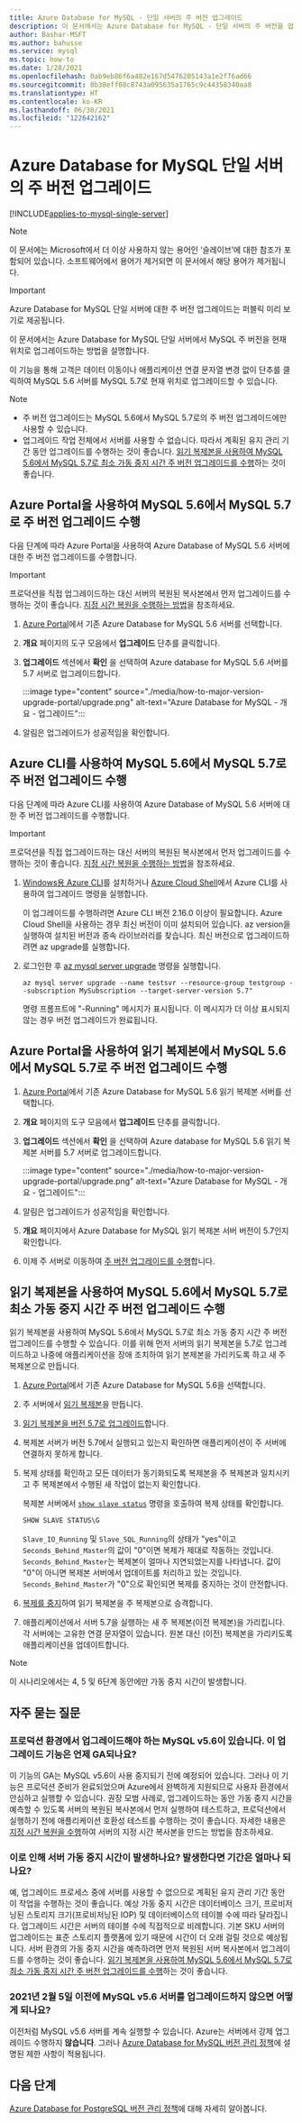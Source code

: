 ```yaml
---
title: Azure Database for MySQL - 단일 서버의 주 버전 업그레이드
description: 이 문서에서는 Azure Database for MySQL - 단일 서버의 주 버전을 업그레이드하는 방법을 설명합니다.
author: Bashar-MSFT
ms.author: bahusse
ms.service: mysql
ms.topic: how-to
ms.date: 1/28/2021
ms.openlocfilehash: 0ab9eb86f6a482e167d5476205143a1e2f76ad66
ms.sourcegitcommit: 8b38eff08c8743a095635a1765c9c44358340aa8
ms.translationtype: HT
ms.contentlocale: ko-KR
ms.lasthandoff: 06/30/2021
ms.locfileid: "122642162"
---
```

# <a name="major-version-upgrade-in-azure-database-for-mysql-single-server"></a>Azure Database for MySQL 단일 서버의 주 버전 업그레이드

[!INCLUDE[applies-to-mysql-single-server](includes/applies-to-mysql-single-server.md)]

> [!NOTE]
> 이 문서에는 Microsoft에서 더 이상 사용하지 않는 용어인 ‘슬레이브’에 대한 참조가 포함되어 있습니다. 소프트웨어에서 용어가 제거되면 이 문서에서 해당 용어가 제거됩니다.
>

> [!IMPORTANT]
> Azure Database for MySQL 단일 서버에 대한 주 버전 업그레이드는 퍼블릭 미리 보기로 제공됩니다.

이 문서에서는 Azure Database for MySQL 단일 서버에서 MySQL 주 버전을 현재 위치로 업그레이드하는 방법을 설명합니다.

이 기능을 통해 고객은 데이터 이동이나 애플리케이션 연결 문자열 변경 없이 단추를 클릭하여 MySQL 5.6 서버를 MySQL 5.7로 현재 위치로 업그레이드할 수 있습니다.

> [!Note]
> * 주 버전 업그레이드는 MySQL 5.6에서 MySQL 5.7로의 주 버전 업그레이드에만 사용할 수 있습니다.
> * 업그레이드 작업 전체에서 서버를 사용할 수 없습니다. 따라서 계획된 유지 관리 기간 동안 업그레이드를 수행하는 것이 좋습니다. [읽기 복제본을 사용하여 MySQL 5.6에서 MySQL 5.7로 최소 가동 중지 시간 주 버전 업그레이드를 수행](#perform-minimal-downtime-major-version-upgrade-from-mysql-56-to-mysql-57-using-read-replicas)하는 것이 좋습니다.

## <a name="perform-major-version-upgrade-from-mysql-56-to-mysql-57-using-azure-portal"></a>Azure Portal을 사용하여 MySQL 5.6에서 MySQL 5.7로 주 버전 업그레이드 수행

다음 단계에 따라 Azure Portal을 사용하여 Azure Database of MySQL 5.6 서버에 대한 주 버전 업그레이드를 수행합니다.

> [!IMPORTANT]
> 프로덕션을 직접 업그레이드하는 대신 서버의 복원된 복사본에서 먼저 업그레이드를 수행하는 것이 좋습니다. [지정 시간 복원을 수행하는 방법](howto-restore-server-portal.md#point-in-time-restore)을 참조하세요.

1. [Azure Portal](https://portal.azure.com/)에서 기존 Azure Database for MySQL 5.6 서버를 선택합니다.

2. **개요** 페이지의 도구 모음에서 **업그레이드** 단추를 클릭합니다.

3. **업그레이드** 섹션에서 **확인** 을 선택하여 Azure database for MySQL 5.6 서버를 5.7 서버로 업그레이드합니다.

   :::image type="content" source="./media/how-to-major-version-upgrade-portal/upgrade.png" alt-text="Azure Database for MySQL - 개요 - 업그레이드":::

4. 알림은 업그레이드가 성공적임을 확인합니다.


## <a name="perform-major-version-upgrade-from-mysql-56-to-mysql-57-using-azure-cli"></a>Azure CLI를 사용하여 MySQL 5.6에서 MySQL 5.7로 주 버전 업그레이드 수행

다음 단계에 따라 Azure CLI를 사용하여 Azure Database of MySQL 5.6 서버에 대한 주 버전 업그레이드를 수행합니다.

> [!IMPORTANT]
> 프로덕션을 직접 업그레이드하는 대신 서버의 복원된 복사본에서 먼저 업그레이드를 수행하는 것이 좋습니다. [지정 시간 복원을 수행하는 방법](howto-restore-server-cli.md#server-point-in-time-restore)을 참조하세요.

1. [Windows용 Azure CLI](/cli/azure/install-azure-cli)를 설치하거나 [Azure Cloud Shell](../cloud-shell/overview.md)에서 Azure CLI를 사용하여 업그레이드 명령을 실행합니다. 
 
   이 업그레이드를 수행하려면 Azure CLI 버전 2.16.0 이상이 필요합니다. Azure Cloud Shell을 사용하는 경우 최신 버전이 이미 설치되어 있습니다. az version을 실행하여 설치된 버전과 종속 라이브러리를 찾습니다. 최신 버전으로 업그레이드하려면 az upgrade를 실행합니다.

2. 로그인한 후 [az mysql server upgrade](/cli/azure/mysql/server#az_mysql_server_upgrade) 명령을 실행합니다.

   ```azurecli
   az mysql server upgrade --name testsvr --resource-group testgroup --subscription MySubscription --target-server-version 5.7"
   ```
   
   명령 프롬프트에 "-Running" 메시지가 표시됩니다. 이 메시지가 더 이상 표시되지 않는 경우 버전 업그레이드가 완료됩니다.

## <a name="perform-major-version-upgrade-from-mysql-56-to-mysql-57-on-read-replica-using-azure-portal"></a>Azure Portal을 사용하여 읽기 복제본에서 MySQL 5.6에서 MySQL 5.7로 주 버전 업그레이드 수행

1. [Azure Portal](https://portal.azure.com/)에서 기존 Azure Database for MySQL 5.6 읽기 복제본 서버를 선택합니다.

2. **개요** 페이지의 도구 모음에서 **업그레이드** 단추를 클릭합니다.

3. **업그레이드** 섹션에서 **확인** 을 선택하여 Azure database for MySQL 5.6 읽기 복제본 서버를 5.7 서버로 업그레이드합니다.

   :::image type="content" source="./media/how-to-major-version-upgrade-portal/upgrade.png" alt-text="Azure Database for MySQL - 개요 - 업그레이드":::

4. 알림은 업그레이드가 성공적임을 확인합니다.

5. **개요** 페이지에서 Azure Database for MySQL 읽기 복제본 서버 버전이 5.7인지 확인합니다.

6. 이제 주 서버로 이동하여 [주 버전 업그레이드를 수행](#perform-major-version-upgrade-from-mysql-56-to-mysql-57-using-azure-portal)합니다.

## <a name="perform-minimal-downtime-major-version-upgrade-from-mysql-56-to-mysql-57-using-read-replicas"></a>읽기 복제본을 사용하여 MySQL 5.6에서 MySQL 5.7로 최소 가동 중지 시간 주 버전 업그레이드 수행

읽기 복제본을 사용하여 MySQL 5.6에서 MySQL 5.7로 최소 가동 중지 시간 주 버전 업그레이드를 수행할 수 있습니다. 이를 위해 먼저 서버의 읽기 복제본을 5.7로 업그레이드하고 나중에 애플리케이션을 장애 조치하여 읽기 본제본을 가리키도록 하고 새 주 복제본으로 만듭니다.

1. [Azure Portal](https://portal.azure.com/)에서 기존 Azure Database for MySQL 5.6을 선택합니다.

2. 주 서버에서 [읽기 복제본](./concepts-read-replicas.md#create-a-replica)을 만듭니다.

3. [읽기 복제본을 버전 5.7로 업그레이드](#perform-major-version-upgrade-from-mysql-56-to-mysql-57-on-read-replica-using-azure-portal)합니다.

4. 복제본 서버가 버전 5.7에서 실행되고 있는지 확인하면 애플리케이션이 주 서버에 연결하지 못하게 합니다.
 
5. 복제 상태를 확인하고 모든 데이터가 동기화되도록 복제본을 주 복제본과 일치시키고 주 복제본에서 수행된 새 작업이 없는지 확인합니다.

   복제본 서버에서 [`show slave status`](https://dev.mysql.com/doc/refman/5.7/en/show-slave-status.html) 명령을 호출하여 복제 상태를 확인합니다.

   ```sql
   SHOW SLAVE STATUS\G
   ```

   `Slave_IO_Running` 및 `Slave_SQL_Running`의 상태가 "yes"이고 `Seconds_Behind_Master`의 값이 "0"이면 복제가 제대로 작동하는 것입니다. `Seconds_Behind_Master`는 복제본이 얼마나 지연되었는지를 나타냅니다. 값이 "0"이 아니면 복제본 서버에서 업데이트를 처리하고 있는 것입니다. `Seconds_Behind_Master`가 "0"으로 확인되면 복제를 중지하는 것이 안전합니다.

6. [복제를 중지](./howto-read-replicas-portal.md#stop-replication-to-a-replica-server)하여 읽기 복제본을 주 복제본으로 승격합니다.

7. 애플리케이션에서 서버 5.7을 실행하는 새 주 복제본(이전 복제본)을 가리킵니다. 각 서버에는 고유한 연결 문자열이 있습니다. 원본 대신 (이전) 복제본을 가리키도록 애플리케이션을 업데이트합니다.

> [!Note]
> 이 시나리오에서는 4, 5 및 6단계 동안에만 가동 중지 시간이 발생합니다.


## <a name="frequently-asked-questions"></a>자주 묻는 질문

### <a name="when-will-this-upgrade-feature-be-ga-as-we-have-mysql-v56-in-our-production-environment-that-we-need-to-upgrade"></a>프로덕션 환경에서 업그레이드해야 하는 MySQL v5.6이 있습니다. 이 업그레이드 기능은 언제 GA되나요?

이 기능의 GA는 MySQL v5.6이 사용 중지되기 전에 예정되어 있습니다. 그러나 이 기능은 프로덕션 준비가 완료되었으며 Azure에서 완벽하게 지원되므로 사용자 환경에서 안심하고 실행할 수 있습니다. 권장 모범 사례로, 업그레이드하는 동안 가동 중지 시간을 예측할 수 있도록 서버의 복원된 복사본에서 먼저 실행하여 테스트하고, 프로덕션에서 실행하기 전에 애플리케이션 호환성 테스트를 수행하는 것이 좋습니다. 자세한 내용은 [지정 시간 복원을 수행](howto-restore-server-portal.md#point-in-time-restore)하여 서버의 지정 시간 복사본을 만드는 방법을 참조하세요. 

### <a name="will-this-cause-downtime-of-the-server-and-if-so-how-long"></a>이로 인해 서버 가동 중지 시간이 발생하나요? 발생한다면 기간은 얼마나 되나요?

예, 업그레이드 프로세스 중에 서버를 사용할 수 없으므로 계획된 유지 관리 기간 동안 이 작업을 수행하는 것이 좋습니다. 예상 가동 중지 시간은 데이터베이스 크기, 프로비저닝된 스토리지 크기(프로비저닝된 IOP) 및 데이터베이스의 테이블 수에 따라 달라집니다. 업그레이드 시간은 서버의 테이블 수에 직접적으로 비례합니다. 기본 SKU 서버의 업그레이드는 표준 스토리지 플랫폼에 있기 때문에 시간이 더 오래 걸릴 것으로 예상됩니다. 서버 환경의 가동 중지 시간을 예측하려면 먼저 복원된 서버 복사본에서 업그레이드를 수행하는 것이 좋습니다. [읽기 복제본을 사용하여 MySQL 5.6에서 MySQL 5.7로 최소 가동 중지 시간 주 버전 업그레이드를 수행](#perform-minimal-downtime-major-version-upgrade-from-mysql-56-to-mysql-57-using-read-replicas)하는 것이 좋습니다.

### <a name="what-will-happen-if-we-do-not-choose-to-upgrade-our-mysql-v56-server-before-february-5-2021"></a>2021년 2월 5일 이전에 MySQL v5.6 서버를 업그레이드하지 않으면 어떻게 되나요?

이전처럼 MySQL v5.6 서버를 계속 실행할 수 있습니다. Azure는 서버에서 강제 업그레이드 수행하지 **않습니다**. 그러나 [Azure Database for MySQL 버전 관리 정책](concepts-version-policy.md)에 설명된 제한 사항이 적용됩니다.

## <a name="next-steps"></a>다음 단계

[Azure Database for PostgreSQL 버전 관리 정책](concepts-version-policy.md)에 대해 자세히 알아봅니다.